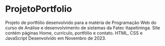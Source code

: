 # ProjetoPortfolio
Projeto de portfólio desenvolvido para a matéria de Programação Web do curso de Análise e desenvolvimento de sistemas da Fatec Itapetininga.
Site contém páginas Home, currículo, portfólio e contato.
HTML, CSS e JavaScript
Desenvolvido em Novembro de 2023.
